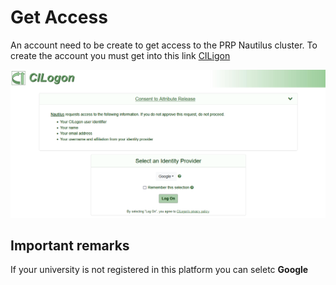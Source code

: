 # Get Access 
An account need to be create to get access to the PRP Nautilus cluster. To create the account you must get into this link [CILigon](https://cilogon.org/authorize/?client_id=myproxy%3Aoa4mp%2C2012%3A%2Fclient_id%2F358d79c13eb59e14b67853807dbf0efc&redirect_uri=https%3A%2F%2Fnautilus.optiputer.net%2Fcallback&response_type=code&scope=openid+profile+email+org.cilogon.userinfo&state=dBPebhHLdVjIqkDhdafivndidkqrfdpyyWru)

![CILogon](https://github.com/CarlosTheran/NautilusTutorial/blob/main/img/CILogon.PNG)

## Important remarks
If  your university is not registered in this platform you can seletc **Google**  